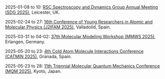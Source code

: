2025-01-08 to 10: [RSC Spectroscopy and Dynamics Group Annual Meeting (SDG 2025)](https://shop.le.ac.uk/conferences-and-events/leicester-conferences/spectroscopy-annual-meeting "SDG 2025 highlights spectroscopy and molecular dynamics in chemical physics. Topics include ultrafast spectroscopy, vibrational and electronic spectroscopy, and computational modeling of molecular interactions. The meeting explores energy transfer, reaction dynamics, and photochemistry, bridging experimental and theoretical approaches to understand molecular behavior in gas, liquid, and solid phases."), Leicester, UK.

2025-02-24 to 27: [16th Conference of Young Researchers in Atomic and Molecular Physics (J2IFAM 2025)](https://j2ifam2025.uva.es "J2IFAM 2025 explores atomic and molecular physics, focusing on quantum dynamics, spectroscopy, and molecular interactions. Topics include laser-induced processes, cold molecules, and quantum chemistry. It addresses applications in atmospheric science, quantum technologies, and biophysics, fostering young researchers’ contributions."), Valladolid, Spain.

2025-03-31 to 04-02: [37th Molecular Modeling Workshop (MMWS 2025)](https://mmws2025.mgms-ds.de "MMWS 2025 focuses on molecular modeling, covering molecular dynamics, quantum chemistry, and force field development. Topics include protein-ligand interactions, molecular docking, and applications in drug design and materials science, emphasizing computational tools for molecular simulations."), Erlangen, Germany.

2025-05-20 to 23: [4th Cold Atom Molecule Interactions Conference (CATMIN 2025)](https://eventos.ugr.es/catmin/ "CATMIN 2025 focuses on cold atom-molecule interactions, covering quantum scattering, ultracold chemistry, and quantum simulation. Topics include Feshbach resonances, molecular quantum gases, and applications in quantum information, emphasizing experimental and theoretical studies of cold quantum systems."), Granada, Spain.

2025-05-23 to 28: [11th Triennial Molecular Quantum Mechanics Conference (MQM 2025)](http://mqm2025.net "MQM 2025 explores molecular quantum mechanics, focusing on electronic structure, quantum dynamics, and spectroscopy. Topics include ab initio methods, quantum Monte Carlo, and applications in photochemistry and molecular design, emphasizing computational advancements in quantum molecular modeling."), Kyoto, Japan.

